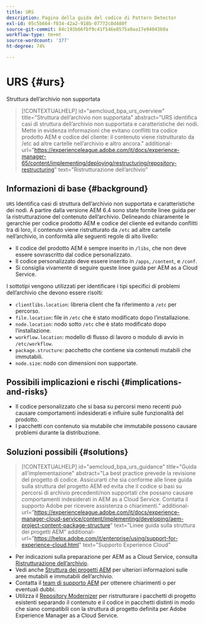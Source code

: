 ```yaml
---
title: URS
description: Pagina della guida del codice di Pattern Detector
exl-id: 05c5b664-f034-42a2-918b-07772c8d480f
source-git-commit: 84c193b66fbf9c41f546e8575a0aa17e94043b9a
workflow-type: tm+mt
source-wordcount: '377'
ht-degree: 74%

---
```


# URS {#urs}

Struttura dell’archivio non supportata

>[!CONTEXTUALHELP]
>id="aemcloud_bpa_urs_overview"
>title="Struttura dell’archivio non supportata"
>abstract="URS identifica casi di struttura dell’archivio non supportata e caratteristiche dei nodi. Mette in evidenza informazioni che evitano conflitti tra codice prodotto AEM e codice del cliente: il contenuto viene ristrutturato da /etc ad altre cartelle nell’archivio e altro ancora."
>additional-url="https://experienceleague.adobe.com/it/docs/experience-manager-65/content/implementing/deploying/restructuring/repository-restructuring" text="Ristrutturazione dell’archivio"

## Informazioni di base {#background}

`URS`  Identifica casi di struttura dell’archivio non supportata e caratteristiche dei nodi. A partire dalla versione AEM 6.4 sono state fornite linee guida per la ristrutturazione del contenuto dell’archivio. Delineando chiaramente le gerarchie per codice prodotto AEM e codice del cliente ed evitando conflitti tra di loro, il contenuto viene ristrutturato da `/etc` ad altre cartelle nell’archivio, in conformità alle seguenti regole di alto livello:

* Il codice del prodotto AEM è sempre inserito in `/libs`, che non deve essere sovrascritto dal codice personalizzato.
* Il codice personalizzato deve essere inserito in `/apps`, `/content`, e `/conf`.
* Si consiglia vivamente di seguire queste linee guida per AEM as a Cloud Service.

I sottotipi vengono utilizzati per identificare i tipi specifici di problemi dell’archivio che devono essere risolti:

* `clientlibs.location`: libreria client che fa riferimento a `/etc` per percorso.
* `file.location`: file in `/etc` che è stato modificato dopo l’installazione.
* `node.location`: nodo sotto `/etc` che è stato modificato dopo l’installazione.
* `workflow.location`: modello di flusso di lavoro o modulo di avvio in `/etc/workflow`.
* `package.structure`: pacchetto che contiene sia contenuti mutabili che immutabili.
* `node.size`: nodo con dimensioni non supportate.

## Possibili implicazioni e rischi {#implications-and-risks}

* Il codice personalizzato che si basa su percorsi meno recenti può causare comportamenti indesiderati e influire sulle funzionalità del prodotto.
* I pacchetti con contenuto sia mutabile che immutabile possono causare problemi durante la distribuzione.

## Soluzioni possibili {#solutions}

>[!CONTEXTUALHELP]
>id="aemcloud_bpa_urs_guidance"
>title="Guida all’implementazione"
>abstract="La best practice prevede la revisione del progetto di codice. Assicurarti che sia conforme alle linee guida sulla struttura del progetto AEM ed evita che il codice si basi su percorsi di archivio precedenti/non supportati che possano causare comportamenti indesiderati in AEM as a Cloud Service. Contatta il supporto Adobe per ricevere assistenza o chiarimenti."
>additional-url="https://experienceleague.adobe.com/it/docs/experience-manager-cloud-service/content/implementing/developing/aem-project-content-package-structure" text="Linee guida sulla struttura dei progetti AEM"
>additional-url="https://helpx.adobe.com/it/enterprise/using/support-for-experience-cloud.html" text="Supporto Experience Cloud"

* Per indicazioni sulla preparazione per AEM as a Cloud Service, consulta [Ristrutturazione dell’archivio](https://experienceleague.adobe.com/it/docs/experience-manager-65/content/implementing/deploying/restructuring/repository-restructuring).
* Vedi anche [Struttura dei progetti AEM](https://experienceleague.adobe.com/it/docs/experience-manager-cloud-service/content/implementing/developing/aem-project-content-package-structure) per ulteriori informazioni sulle aree mutabili e immutabili dell’archivio.
* Contatta il [team di supporto AEM](https://helpx.adobe.com/enterprise/using/support-for-experience-cloud.html?lang=it) per ottenere chiarimenti o per eventuali dubbi.
* Utilizza il [Repository Modernizer](https://experienceleague.adobe.com/en/docs/experience-manager-cloud-service/content/migration-journey/refactoring-tools/repo-modernizer#refactoring-tools) per ristrutturare i pacchetti di progetto esistenti separando il contenuto e il codice in pacchetti distinti in modo che siano compatibili con la struttura di progetto definita per Adobe Experience Manager as a Cloud Service.
